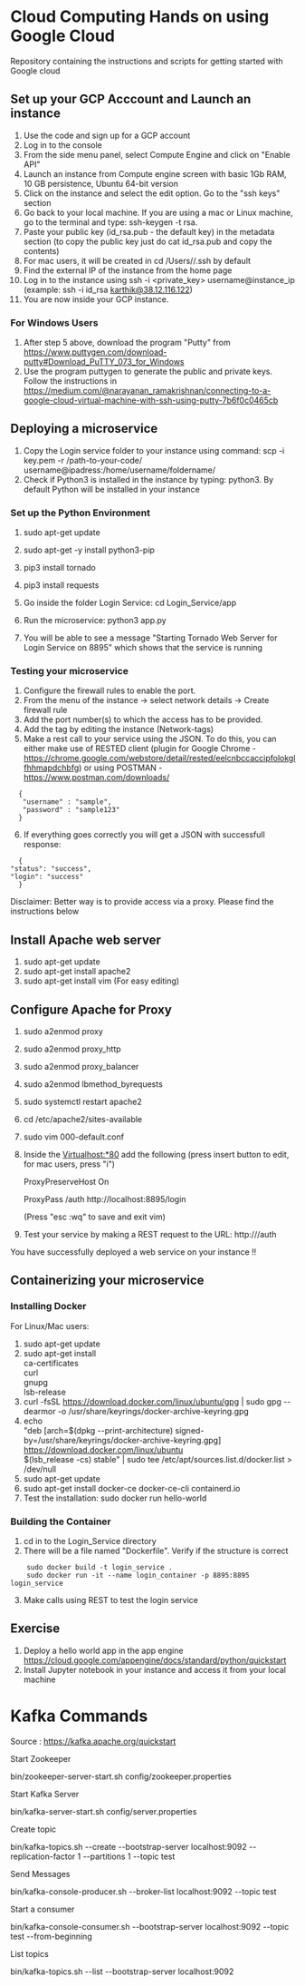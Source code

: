 # Cloud Computing Hands on using Google Cloud
Repository containing the instructions and scripts for getting started with Google cloud


## Set up your GCP Acccount and Launch an instance

1. Use the code and sign up for a GCP account
2. Log in to the console
3. From the side menu panel, select Compute Engine and click on "Enable API"
4. Launch an instance from Compute engine screen with basic 1Gb RAM, 10 GB persistence,  Ubuntu 64-bit version
5. Click on the instance and select the edit option. Go to the "ssh keys" section
7. Go back to your local machine. If you are using a mac or Linux machine, go to the terminal and type: ssh-keygen -t rsa.
8. Paste your public key (id_rsa.pub - the default key) in the metadata section (to copy the public key just do cat id_rsa.pub and copy the contents)
9. For mac users, it will be created in cd /Users/<username>/.ssh by default 
10. Find the external IP of the instance from the home page
11. Log in to the instance using ssh -i <private_key> username@instance_ip (example: ssh -i id_rsa karthik@38.12.116.122)
12. You are now inside your GCP instance. 
    
### For Windows Users
1. After step 5 above, download the program "Putty" from https://www.puttygen.com/download-putty#Download_PuTTY_073_for_Windows
2. Use the program puttygen to generate the public and private keys. Follow the instructions in https://medium.com/@narayanan_ramakrishnan/connecting-to-a-google-cloud-virtual-machine-with-ssh-using-putty-7b6f0c0465cb
    
    
## Deploying a microservice
1. Copy the Login service folder to your instance using command: scp -i key.pem -r /path-to-your-code/ username@ipadress:/home/username/foldername/
2. Check if Python3 is installed in the instance by typing: python3. By default Python will be installed in your instance

### Set up the Python Environment

1. sudo apt-get update
2. sudo apt-get -y install python3-pip
3. pip3 install tornado
4. pip3 install requests
 

3. Go inside the folder Login Service: cd Login_Service/app
4. Run the microservice: python3 app.py
5. You will be able to see a message "Starting Tornado Web Server for Login Service on 8895" which shows that the service is running

    
### Testing your microservice
1. Configure the firewall rules to enable the port.
2. From the menu of the instance -> select network details -> Create firewall rule
3. Add the port number(s) to which the access has to be provided.
4. Add the tag by editing the instance (Network-tags)
5. Make a rest call to your service using the JSON. To do this, you can either make use of RESTED client (plugin for Google Chrome - https://chrome.google.com/webstore/detail/rested/eelcnbccaccipfolokglfhhmapdchbfg) or using POSTMAN - https://www.postman.com/downloads/
    
  ```shell
    {
     "username" : "sample",
     "password" : "sample123"
    }
   ```
    
6. If everything goes correctly you will get a JSON with successfull response:
    
  ```shell
    {
  "status": "success",
  "login": "success"
    }
  ```
    

Disclaimer: Better way is to provide access via a proxy. Please find the instructions below

## Install Apache web server
    
1. sudo apt-get update
2. sudo apt-get install apache2
3. sudo apt-get install vim (For easy editing)


## Configure Apache for Proxy
1. sudo a2enmod proxy
2. sudo a2enmod proxy_http
3. sudo a2enmod proxy_balancer
4. sudo a2enmod lbmethod_byrequests
5. sudo systemctl restart apache2
6. cd /etc/apache2/sites-available
7. sudo vim 000-default.conf 
8. Inside the <Virtualhost:*80> add the following  (press insert button to edit, for mac users, press "i")

    ProxyPreserveHost On

    ProxyPass /auth http://localhost:8895/login

    (Press "esc :wq" to save and exit vim)

 9. Test your service by making a REST request to the URL: http://<gcp instance ip>/auth

You have successfully deployed a web service on your instance !!
    
## Containerizing your microservice
    
### Installing Docker
    
For Linux/Mac users:
    
1. sudo apt-get update
2. sudo apt-get install \
    ca-certificates \
    curl \
    gnupg \
    lsb-release
3. curl -fsSL https://download.docker.com/linux/ubuntu/gpg | sudo gpg --dearmor -o /usr/share/keyrings/docker-archive-keyring.gpg
4. echo \
  "deb [arch=$(dpkg --print-architecture) signed-by=/usr/share/keyrings/docker-archive-keyring.gpg] https://download.docker.com/linux/ubuntu \
  $(lsb_release -cs) stable" | sudo tee /etc/apt/sources.list.d/docker.list > /dev/null
5. sudo apt-get update
6. sudo apt-get install docker-ce docker-ce-cli containerd.io
7. Test the installation: sudo docker run hello-world
    
### Building the Container

1. cd in to the Login_Service directory
2. There will be a file named "Dockerfile". Verify if the structure is correct

```shell
    sudo docker build -t login_service .
    sudo docker run -it --name login_container -p 8895:8895 login_service
```
3. Make calls using REST to test the login service
 
 
## Exercise

1. Deploy a hello world app in the app engine https://cloud.google.com/appengine/docs/standard/python/quickstart
2. Install Jupyter notebook in your instance and access it from your local machine


# Kafka Commands

Source : https://kafka.apache.org/quickstart



Start Zookeeper

bin/zookeeper-server-start.sh config/zookeeper.properties



Start Kafka Server

bin/kafka-server-start.sh config/server.properties


Create topic

bin/kafka-topics.sh --create --bootstrap-server localhost:9092 --replication-factor 1 --partitions 1 --topic test


Send Messages

bin/kafka-console-producer.sh --broker-list localhost:9092 --topic test



Start a consumer

bin/kafka-console-consumer.sh --bootstrap-server localhost:9092 --topic test --from-beginning


List topics

bin/kafka-topics.sh --list --bootstrap-server localhost:9092




